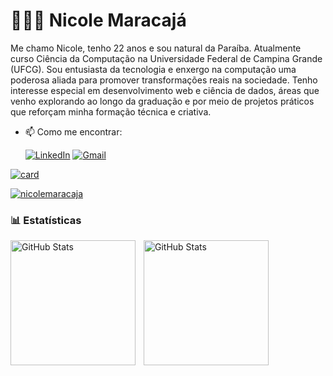 # 👩🏻‍💻 Nicole Maracajá

Me chamo Nicole, tenho 22 anos e sou natural da Paraíba. Atualmente curso Ciência da Computação na Universidade Federal de Campina Grande (UFCG). Sou entusiasta da tecnologia e enxergo na computação uma poderosa aliada para promover transformações reais na sociedade. Tenho interesse especial em desenvolvimento web e ciência de dados, áreas que venho explorando ao longo da graduação e por meio de projetos práticos que reforçam minha formação técnica e criativa.

- 📫 Como me encontrar:
  
  [![LinkedIn](https://img.shields.io/badge/LinkedIn-0077B5?style=for-the-badge&logo=linkedin&logoColor=white)](https://www.linkedin.com/in/nicole-maracaj%C3%A1-504977270?lipi=urn%3Ali%3Apage%3Ad_flagship3_profile_view_base_contact_details%3BOGDwZR6%2FRvq4N0k9bFGxEw%3D%3D)
  [![Gmail](https://img.shields.io/badge/Gmail-D14836?style=for-the-badge&logo=gmail&logoColor=white)](mailto:nicole.brito.maracaja@ccc.ufcg.edu.br)

[![card](https://github-readme-stats.vercel.app/api?username=nicolemaracaja&theme=dracula)](https://github.com/nicolemaracaja/)

[![nicolemaracaja](https://github-readme-stats.vercel.app/api/top-langs/?username=nicolemaracaja&hide=html&layout=compact&theme=dracula)](https://github.com/nicolemaracaja/)

### 📊 Estatísticas

<p>
  <img 
    align="left" 
    alt="GitHub Stats" 
    height="200" 
    style="padding-right: 10px;" 
    src="https://github-readme-stats.vercel.app/api?username=nicolemaracaja&show_icons=true&theme=tokyonight&include_all_commits=true&locale=pt-br" 
  />

<img 
      align="left" 
      alt="GitHub Stats" 
      height="200" 
      src="https://github-readme-stats.vercel.app/api/top-langs/?username=nicolemaracaja&theme=tokyonight&layout=compact&custom_title=Tecnologias&langs_count=9" 
  />

</p>
